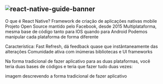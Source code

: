 ![react-native-guide-banner](https://user-images.githubusercontent.com/74930052/133925699-c411ea4a-3a9d-4616-b49d-95b3f03c25b2.png)
----

O que é React Native?
    Framework de criação de aplicações nativas mobile
    Projeto Open Source mantido pelo Facebook, desde 2015
    Multiplataforma, mesma base de código tanto para IOS quando para Android
    Podemos manipular cada plataforma de forma diferente

Característica:
    Fast Refresh, dá feedback quase que instântaneamente das alterações
    Comunidade ativa com inúmeras bibliotecas e UI frameworks

Na forma tradicional de fazer aplicativo para as duas plataformas, você teria duas bases de códigos e teria que fazer tudo duas vezes: 



imagem descrevendo a forma tradicional de fazer aplicativo
